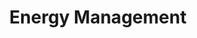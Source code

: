 ---
layout: bos_content
permalink: /featured-analysis/energy-management/
title: Energy Management
card:
  - title: Energy Management
    body: >
      Boston shrinks its energy use and reduces its carbon footprint.  See how.
    img: /img/featured_analysis/cards/fa-energy-management.jpg
    link: /featured-analysis/energy-management/
components:
- breadcrumbs:
  - title: Home
    url: "/"
    local: true
  - title: Featured Analysis
    url: "/featured-analysis/"
  - current: Energy Management
  - published: 4/13/17
- intro:
  - title: Energy management
    short_desc: >
      In FY18, department energy budgets total $49.1 million with 
      electricity costs making up 53% of the budget, natural gas costs 
      making up 26% of the budget and gasoline/diesel comprising 9% of 
      the budget. The remaining 12% of the budget funds water and sewer, 
      steam, and heating oil.
    description: >
    sidebar_menu: true
- text_block:
  - title: Energy efficiency
- text_col_2:
  - col: >
      <h5>Efficient Streetlights</h5>
      <p>Since 2014, the City has performed 18,551 streetlight LED retrofits. The FY18 Budget reflects an avoidance of 33.6 mWh, or $5.8 million in energy costs, directly attributable to this work.</p>
      <h5>Renew Boston Trust</h5>
      <p>In FY18, the Walsh Administration plans to make energy efficiency 
      improvements to City buildings, under an initiative entitled “Renew Boston Trust”. This initiative aims to bundle municipal energy efficiency renovation projects and capture the resulting financial savings. The City plans to finance the program with general obligation bonds payable with the financial savings resulting from reduced energy consumption. <blockquote>The City expects to implement the program through contracts with energy service companies (ESCOs). The contracts will include performance guarantees to ensure the energy savings produced will sufficiently offset anticipated debt service costs.</blockquote></p>
  - col: >
      <h5>Enterprise Energy Management System</h5>
      <p>The City utilizes a cloud-based Enterprise Energy Management System (“EEMS”) to track and control energy use. EEMS allows the City to monitor and report on the energy consumed by its 314 buildings, other fixed assets, and vehicle fleet. This enables the City to maximize energy savings from opportunities that require real-time feedback, such as electricity peak shaving. The City also utilizes EEMS to meet its public reporting obligations under the Building Energy Reporting and Disclosure Ordinance.</p>
      <h5>Third-party electricity suppliers</h5>
      <p>The City’s electricity requirements have been met by third-party commodity supply contractors since March 2005. To date, the amounts the City has paid to its third-party electricity suppliers have been less than the amounts it would have paid if it had continued to accept default electric service from its local distribution company, Eversource, formerly known as NSTAR – Boston Edison.</p>
- grid: 
  - grid_title: More budget analysis
  - card: /featured-analysis/preparing-for-climate-change/
  - card: /featured-analysis/city-services/
  - card: /featured-analysis/open-space-imagine-boston-2030-goals/
---